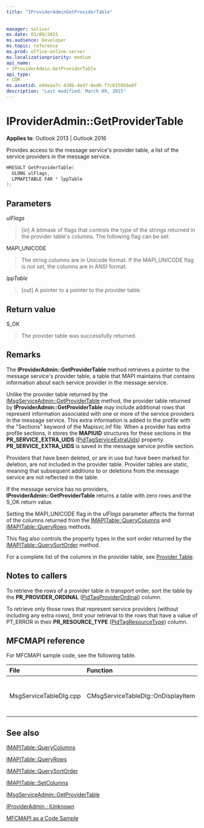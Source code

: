 ```yaml
---
title: "IProviderAdminGetProviderTable"
 
 
manager: soliver
ms.date: 03/09/2015
ms.audience: Developer
ms.topic: reference
ms.prod: office-online-server
ms.localizationpriority: medium
api_name:
- IProviderAdmin.GetProviderTable
api_type:
- COM
ms.assetid: e9deaa7c-430b-4e97-8ed6-f7c615956e0f
description: "Last modified: March 09, 2015"
---
```


# IProviderAdmin::GetProviderTable

  
  
**Applies to**: Outlook 2013 | Outlook 2016 
  
Provides access to the message service's provider table, a list of the service providers in the message service.
  
```cpp
HRESULT GetProviderTable(
  ULONG ulFlags,
  LPMAPITABLE FAR * lppTable
);
```

## Parameters

 _ulFlags_
  
> [in] A bitmask of flags that controls the type of the strings returned in the provider table's columns. The following flag can be set:
    
MAPI_UNICODE 
  
> The string columns are in Unicode format. If the MAPI_UNICODE flag is not set, the columns are in ANSI format.
    
 _lppTable_
  
> [out] A pointer to a pointer to the provider table.
    
## Return value

S_OK 
  
> The provider table was successfully returned.
    
## Remarks

The **IProviderAdmin::GetProviderTable** method retrieves a pointer to the message service's provider table, a table that MAPI maintains that contains information about each service provider in the message service. 
  
Unlike the provider table returned by the [IMsgServiceAdmin::GetProviderTable](imsgserviceadmin-getprovidertable.md) method, the provider table returned by **IProviderAdmin::GetProviderTable** may include additional rows that represent information associated with one or more of the service providers in the message service. This extra information is added to the profile with the "Sections" keyword of the Mapisvc.inf file. When a provider has extra profile sections, it stores the **MAPIUID** structures for these sections in the **PR_SERVICE_EXTRA_UIDS** ([PidTagServiceExtraUids](pidtagserviceextrauids-canonical-property.md)) property. **PR_SERVICE_EXTRA_UIDS** is saved in the message service profile section. 
  
Providers that have been deleted, or are in use but have been marked for deletion, are not included in the provider table. Provider tables are static, meaning that subsequent additions to or deletions from the message service are not reflected in the table. 
  
If the message service has no providers, **IProviderAdmin::GetProviderTable** returns a table with zero rows and the S_OK return value. 
  
Setting the MAPI_UNICODE flag in the _ulFlags_ parameter affects the format of the columns returned from the [IMAPITable::QueryColumns](imapitable-querycolumns.md) and [IMAPITable::QueryRows](imapitable-queryrows.md) methods. 
  
This flag also controls the property types in the sort order returned by the [IMAPITable::QuerySortOrder](imapitable-querysortorder.md) method. 
  
For a complete list of the columns in the provider table, see [Provider Table](provider-tables.md). 
  
## Notes to callers

To retrieve the rows of a provider table in transport order, sort the table by the **PR_PROVIDER_ORDINAL** ([PidTagProviderOrdinal](pidtagproviderordinal-canonical-property.md)) column. 
  
To retrieve only those rows that represent service providers (without including any extra rows), limit your retrieval to the rows that have a value of PT_ERROR in their **PR_RESOURCE_TYPE** ([PidTagResourceType](pidtagresourcetype-canonical-property.md)) column.
  
## MFCMAPI reference

For MFCMAPI sample code, see the following table.
  
|**File**|**Function**|**Comment**|
|:-----|:-----|:-----|
| MsgServiceTableDlg.cpp  <br/> |CMsgServiceTableDlg::OnDisplayItem  <br/> |MFCMAPI uses the **IProviderAdmin::GetProviderTable** method to get the table of providers to render in a new dialog box. |
   
## See also



[IMAPITable::QueryColumns](imapitable-querycolumns.md)
  
[IMAPITable::QueryRows](imapitable-queryrows.md)
  
[IMAPITable::QuerySortOrder](imapitable-querysortorder.md)
  
[IMAPITable::SetColumns](imapitable-setcolumns.md)
  
[IMsgServiceAdmin::GetProviderTable](imsgserviceadmin-getprovidertable.md)
  
[IProviderAdmin : IUnknown](iprovideradminiunknown.md)


[MFCMAPI as a Code Sample](mfcmapi-as-a-code-sample.md)

